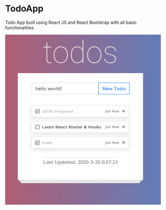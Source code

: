 # TodoApp
Todo App built using React JS and React Bootstrap with all basic functionalities

![ITodo App - Snapshot](snapshot.png)
